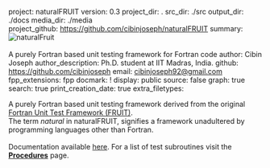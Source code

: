 project: naturalFRUIT
version: 0.3
project_dir: .
src_dir: ./src
output_dir: ./docs
media_dir: ./media    
project_github: https://github.com/cibinjoseph/naturalFRUIT
summary: ![naturalFruit](|media|/naturalFRUIT-logo.png)<br/><br/>
         A purely Fortran based unit testing framework for Fortran code
author: Cibin Joseph
author_description: Ph.D. student at IIT Madras, India.
github: https://github.com/cibinjoseph
email: cibinjoseph92@gmail.com
fpp_extensions: fpp
docmark: !
display: public
source: false
graph: true
search: true
print_creation_date: true
extra_filetypes:

A purely Fortran based unit testing framework derived from the original [Fortran Unit Test Framework (FRUIT)](https://sourceforge.net/projects/fortranxunit/).<br/>
The term *natural* in naturalFRUIT, signifies a framework unadultered by programming languages other than Fortran.<br/><br/>
Documentation available [here](https://cibinjoseph.github.io/naturalFRUIT/page/index.html).
For a list of test subroutines visit the [**Procedures**](https://cibinjoseph.github.io/naturalFRUIT/lists/procedures.html) page.

